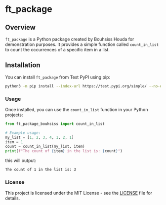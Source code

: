 # ft_package

## Overview

`ft_package` is a Python package created by Bouhsiss Houda for demonstration purposes. It provides a simple function called `count_in_list` to count the occurrences of a specific item in a list.

## Installation

You can install `ft_package` from Test PyPI using pip:

```bash
python3 -m pip install --index-url https://test.pypi.org/simple/ --no-deps ft_package_bouhsiss
```

### Usage

Once installed, you can use the `count_in_list` function in your Python projects:

```python
from ft_package_bouhsiss import count_in_list

# Example usage:
my_list = [1, 2, 3, 4, 1, 2, 1]
item = 1
count = count_in_list(my_list, item)
print(f"The count of {item} in the list is: {count}")
```

this will output: 

```bash
The count of 1 in the list is: 3
```

### License

This project is licensed under the MIT License - see the [LICENSE](https://github.com/bouhsiss/python_for_DS_pool/tree/main/python_0/ex09/ft_package/LICENSE) file for details.

